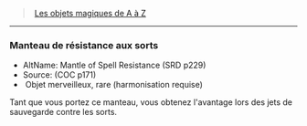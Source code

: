 ﻿---
!MagicItem
Type: Objet merveilleux
Rarity: rare
Attunement: harmonisation requise
Id: magicitems_az_hd.md#manteau-de-résistance-aux-sorts
ParentLink: magicitems_az_hd.md#les-objets-magiques-de-a-à-z
Name: Manteau de résistance aux sorts
ParentName: Les objets magiques de A à Z
NameLevel: 3
AltName: Mantle of Spell Resistance (SRD p229)
Source: (COC p171)
Attributes:
  Name: Manteau de résistance aux sorts
  Markdown: >+
    ### <!--Name-->Manteau de résistance aux sorts<!--/Name-->


    - AltName: <!--AltName-->Mantle of Spell Resistance (SRD p229)<!--/AltName-->

    - Source: <!--Source-->(COC p171)<!--/Source-->

    -  <!--Type-->Objet merveilleux<!--/Type-->, <!--Rarity-->rare<!--/Rarity--> (<!--Attunement-->harmonisation requise<!--/Attunement-->)


    Tant que vous portez ce manteau, vous obtenez l'avantage lors des jets de sauvegarde contre les sorts.

  AltName: Mantle of Spell Resistance (SRD p229)
  Source: (COC p171)
  Type: Objet merveilleux
  Rarity: rare
  Attunement: harmonisation requise
AttributesDictionary: >+
  Name: Manteau de résistance aux sorts

  Markdown: >+

    ### <!--Name-->Manteau de résistance aux sorts<!--/Name-->





    - AltName: <!--AltName-->Mantle of Spell Resistance (SRD p229)<!--/AltName-->



    - Source: <!--Source-->(COC p171)<!--/Source-->



    -  <!--Type-->Objet merveilleux<!--/Type-->, <!--Rarity-->rare<!--/Rarity--> (<!--Attunement-->harmonisation requise<!--/Attunement-->)





    Tant que vous portez ce manteau, vous obtenez l'avantage lors des jets de sauvegarde contre les sorts.



  AltName: Mantle of Spell Resistance (SRD p229)

  Source: (COC p171)

  Type: Objet merveilleux

  Rarity: rare

  Attunement: harmonisation requise

---
> [Les objets magiques de A à Z](hd_magicitems_az_les_objets_magiques_de_a_a_z.md)

---

### Manteau de résistance aux sorts

- AltName: Mantle of Spell Resistance (SRD p229)
- Source: (COC p171)
-  Objet merveilleux, rare (harmonisation requise)

Tant que vous portez ce manteau, vous obtenez l'avantage lors des jets de sauvegarde contre les sorts.

